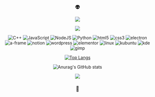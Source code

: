 <div align="center">
  
### :alien:
  
![](https://placehold.co/495x48/2b213a/dddddd?text=Hi,+I'm+Daniel)
  
![](https://placehold.co/495x48/2b213a/e4289d?text=Software+Developer,+living+in+Iceland)

<div style="width: 495px;">
<img alt="C++" src="https://img.shields.io/badge/C++%20-%2314354C.svg?&color=00599C&style=for-the-badge&logo=cplusplus&logoColor=white"/>
<img alt="JavaScript" src="https://img.shields.io/badge/javascript%20-%2314354C.svg?&color=F7DF1E&style=for-the-badge&logo=javascript&logoColor=white"/>
<img alt="NodeJS" src="https://img.shields.io/badge/Node.JS%20-%2314354C.svg?&color=339933&style=for-the-badge&logo=nodedotjs&logoColor=white"/>
<img alt="Python" src="https://img.shields.io/badge/Python%20-%2314354C.svg?&color=3776AB&style=for-the-badge&logo=python&logoColor=white"/>
<img alt="html5" src="https://img.shields.io/badge/html5%20-%2314354C.svg?&color=E34F26&style=for-the-badge&logo=html5&logoColor=white"/>
<img alt="css3" src="https://img.shields.io/badge/css3%20-%2314354C.svg?&color=1572B6&style=for-the-badge&logo=css3&logoColor=white"/>
<img alt="electron" src="https://img.shields.io/badge/electron%20-%2314354C.svg?&color=47848F&style=for-the-badge&logo=electron&logoColor=white"/>
<img alt="a-frame" src="https://img.shields.io/badge/aframe%20-%2314354C.svg?&color=EF2D5E&style=for-the-badge&logo=aframe&logoColor=white"/>
<img alt="notion" src="https://img.shields.io/badge/notion%20-%2314354C.svg?&color=000000&style=for-the-badge&logo=notion&logoColor=white"/>
<img alt="wordpress" src="https://img.shields.io/badge/wordpress%20-%2314354C.svg?&color=21759B&style=for-the-badge&logo=wordpress&logoColor=white"/>
<img alt="elementor" src="https://img.shields.io/badge/elementor%20-%2314354C.svg?&color=92003B&style=for-the-badge&logo=elementor&logoColor=white"/>
<img alt="linux" src="https://img.shields.io/badge/linux%20-%2314354C.svg?&color=FCC624&style=for-the-badge&logo=linux&logoColor=white"/>
<img alt="kubuntu" src="https://img.shields.io/badge/kubuntu%20-%2314354C.svg?&color=0079C1&style=for-the-badge&logo=kubuntu&logoColor=white"/>
<img alt="kde" src="https://img.shields.io/badge/kde%20-%2314354C.svg?&color=1D99F3&style=for-the-badge&logo=kde&logoColor=white"/>
<img alt="gimp" src="https://img.shields.io/badge/gimp%20-%2314354C.svg?&color=5C5543&style=for-the-badge&logo=gimp&logoColor=white"/>
</div>

[![Top Langs](https://github-readme-stats.vercel.app/api/top-langs/?username=eldiankyo&theme=synthwave&hide_border=true&card_width=495)](https://github.com/anuraghazra/github-readme-stats)

![Anurag's GitHub stats](https://github-readme-stats.vercel.app/api?username=eldiankyo&show_icons=true&theme=synthwave&hide_border=true&hide_title=true)

![](https://placehold.co/495x48/2b213a/dddddd?text=Pixel+art+|+VR+|+Kubuntu+Linux)
  
### :space_invader:

</div>
